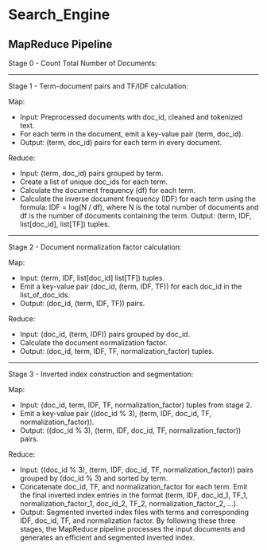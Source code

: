 # Search_Engine

## MapReduce Pipeline


Stage 0 - Count Total Number of Documents:

---

Stage 1 - Term-document pairs and TF/IDF calculation:

Map:

- Input: Preprocessed documents with doc_id, cleaned and tokenized text.
- For each term in the document, emit a key-value pair (term, doc_id).
- Output: (term, doc_id) pairs for each term in every document.

Reduce:

- Input: (term, doc_id) pairs grouped by term.
- Create a list of unique doc_ids for each term.
- Calculate the document frequency (df) for each term.
- Calculate the inverse document frequency (IDF) for each term using the formula: IDF = log(N / df), where N is the total number of documents and df is the number of documents containing the term.
Output: (term, IDF, list[doc_id], list[TF]) tuples.

---

Stage 2 - Document normalization factor calculation:

Map:

- Input: (term, IDF, list[doc_id] list[TF]) tuples.
- Emit a key-value pair (doc_id, (term, IDF, TF)) for each doc_id in the list_of_doc_ids.
- Output: (doc_id, (term, IDF, TF)) pairs.

Reduce:

- Input: (doc_id, (term, IDF)) pairs grouped by doc_id.
- Calculate the document normalization factor.
- Output: (doc_id, term, IDF, TF, normalization_factor) tuples.

---

Stage 3 - Inverted index construction and segmentation:

Map:

- Input: (doc_id, term, IDF, TF, normalization_factor) tuples from stage 2.
- Emit a key-value pair ((doc_id % 3), (term, IDF, doc_id, TF, normalization_factor)).
- Output: ((doc_id % 3), (term, IDF, doc_id, TF, normalization_factor)) pairs.

Reduce:

- Input: ((doc_id % 3), (term, IDF, doc_id, TF, normalization_factor)) pairs grouped by (doc_id % 3) and sorted by term.
- Concatenate doc_id, TF, and normalization_factor for each term.
Emit the final inverted index entries in the format (term, IDF, doc_id_1, TF_1, normalization_factor_1, doc_id_2, TF_2, normalization_factor_2, ...).
- Output: Segmented inverted index files with terms and corresponding IDF, doc_id, TF, and normalization factor.
By following these three stages, the MapReduce pipeline processes the input documents and generates an efficient and segmented inverted index.